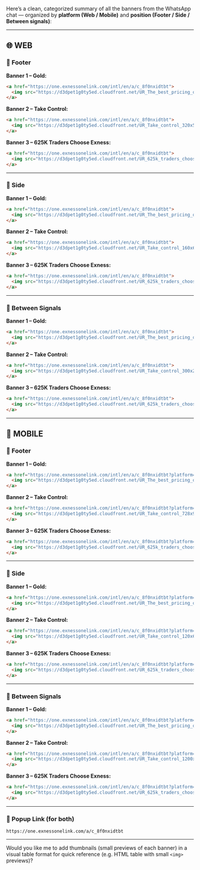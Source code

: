 Here’s a clean, categorized summary of all the banners from the WhatsApp chat — organized by **platform (Web / Mobile)** and **position (Footer / Side / Between signals)**:

---

## 🌐 **WEB**

### 🦶 Footer

**Banner 1 – Gold:**

```html
<a href="https://one.exnessonelink.com/intl/en/a/c_8f0nxidtbt">
  <img src="https://d3dpet1g0ty5ed.cloudfront.net/UR_The_best_pricing_on_gold_728x90_GOOGLE.png" width="728" height="90" alt="" />
</a>
```

**Banner 2 – Take Control:**

```html
<a href="https://one.exnessonelink.com/intl/en/a/c_8f0nxidtbt">
  <img src="https://d3dpet1g0ty5ed.cloudfront.net/UR_Take_control_320x50.png" width="320" height="50" alt="" />
</a>
```

**Banner 3 – 625K Traders Choose Exness:**

```html
<a href="https://one.exnessonelink.com/intl/en/a/c_8f0nxidtbt">
  <img src="https://d3dpet1g0ty5ed.cloudfront.net/UR_625k_traders_choose_Exness_970x250.png" width="970" height="250" alt="" />
</a>
```

---

### 📏 Side

**Banner 1 – Gold:**

```html
<a href="https://one.exnessonelink.com/intl/en/a/c_8f0nxidtbt">
  <img src="https://d3dpet1g0ty5ed.cloudfront.net/UR_The_best_pricing_on_gold_120x600_GOOGLE.png" width="120" height="600" alt="" />
</a>
```

**Banner 2 – Take Control:**

```html
<a href="https://one.exnessonelink.com/intl/en/a/c_8f0nxidtbt">
  <img src="https://d3dpet1g0ty5ed.cloudfront.net/UR_Take_control_160x600.png" width="160" height="600" alt="" />
</a>
```

**Banner 3 – 625K Traders Choose Exness:**

```html
<a href="https://one.exnessonelink.com/intl/en/a/c_8f0nxidtbt">
  <img src="https://d3dpet1g0ty5ed.cloudfront.net/UR_625k_traders_choose_Exness_120x600.png" width="120" height="600" alt="" />
</a>
```

---

### 🧩 Between Signals

**Banner 1 – Gold:**

```html
<a href="https://one.exnessonelink.com/intl/en/a/c_8f0nxidtbt">
  <img src="https://d3dpet1g0ty5ed.cloudfront.net/UR_The_best_pricing_on_gold_800x800_GOOGLE.png" width="800" height="800" alt="" />
</a>
```

**Banner 2 – Take Control:**

```html
<a href="https://one.exnessonelink.com/intl/en/a/c_8f0nxidtbt">
  <img src="https://d3dpet1g0ty5ed.cloudfront.net/UR_Take_control_300x250.png" width="300" height="250" alt="" />
</a>
```

**Banner 3 – 625K Traders Choose Exness:**

```html
<a href="https://one.exnessonelink.com/intl/en/a/c_8f0nxidtbt">
  <img src="https://d3dpet1g0ty5ed.cloudfront.net/UR_625k_traders_choose_Exness_300x250.png" width="300" height="250" alt="" />
</a>
```

---

## 📱 **MOBILE**

### 🦶 Footer

**Banner 1 – Gold:**

```html
<a href="https://one.exnessonelink.com/intl/en/a/c_8f0nxidtbt?platform=mobile">
  <img src="https://d3dpet1g0ty5ed.cloudfront.net/UR_The_best_pricing_on_gold_720x90_GOOGLE.png" width="720" height="90" alt="" />
</a>
```

**Banner 2 – Take Control:**

```html
<a href="https://one.exnessonelink.com/intl/en/a/c_8f0nxidtbt?platform=mobile">
  <img src="https://d3dpet1g0ty5ed.cloudfront.net/UR_Take_control_728x90.png" width="728" height="90" alt="" />
</a>
```

**Banner 3 – 625K Traders Choose Exness:**

```html
<a href="https://one.exnessonelink.com/intl/en/a/c_8f0nxidtbt?platform=mobile">
  <img src="https://d3dpet1g0ty5ed.cloudfront.net/UR_625k_traders_choose_Exness_720x90.png" width="720" height="90" alt="" />
</a>
```

---

### 📏 Side

**Banner 1 – Gold:**

```html
<a href="https://one.exnessonelink.com/intl/en/a/c_8f0nxidtbt?platform=mobile">
  <img src="https://d3dpet1g0ty5ed.cloudfront.net/UR_The_best_pricing_on_gold_120x600_GOOGLE.png" width="120" height="600" alt="" />
</a>
```

**Banner 2 – Take Control:**

```html
<a href="https://one.exnessonelink.com/intl/en/a/c_8f0nxidtbt?platform=mobile">
  <img src="https://d3dpet1g0ty5ed.cloudfront.net/UR_Take_control_120x600.png" width="120" height="600" alt="" />
</a>
```

**Banner 3 – 625K Traders Choose Exness:**

```html
<a href="https://one.exnessonelink.com/intl/en/a/c_8f0nxidtbt?platform=mobile">
  <img src="https://d3dpet1g0ty5ed.cloudfront.net/UR_625k_traders_choose_Exness_120x600.png" width="120" height="600" alt="" />
</a>
```

---

### 🧩 Between Signals

**Banner 1 – Gold:**

```html
<a href="https://one.exnessonelink.com/intl/en/a/c_8f0nxidtbt?platform=mobile">
  <img src="https://d3dpet1g0ty5ed.cloudfront.net/UR_The_best_pricing_on_gold_300x250_GOOGLE.png" width="300" height="250" alt="" />
</a>
```

**Banner 2 – Take Control:**

```html
<a href="https://one.exnessonelink.com/intl/en/a/c_8f0nxidtbt?platform=mobile">
  <img src="https://d3dpet1g0ty5ed.cloudfront.net/UR_Take_control_1200x1500.png" width="1200" height="1500" alt="" />
</a>
```

**Banner 3 – 625K Traders Choose Exness:**

```html
<a href="https://one.exnessonelink.com/intl/en/a/c_8f0nxidtbt?platform=mobile">
  <img src="https://d3dpet1g0ty5ed.cloudfront.net/UR_625k_traders_choose_Exness_300x250.png" width="300" height="250" alt="" />
</a>
```

---

### 🔗 Popup Link (for both)

```
https://one.exnessonelink.com/a/c_8f0nxidtbt
```

---

Would you like me to add thumbnails (small previews of each banner) in a visual table format for quick reference (e.g. HTML table with small `<img>` previews)?
